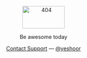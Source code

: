 <div align="center">
  <p><img width="112" height="60" alt="404" src="https://user-images.githubusercontent.com/5457539/102688484-49492980-423a-11eb-93d4-d917655f3c40.png"></p>
  <p>Be awesome today</p>
  <p>
    <a href="https://instagram.com/yeshoor">Contact Support</a>
    —
    <a href="https://twitter.com/yeshoor">@yeshoor</a>
  </p>
</div>
